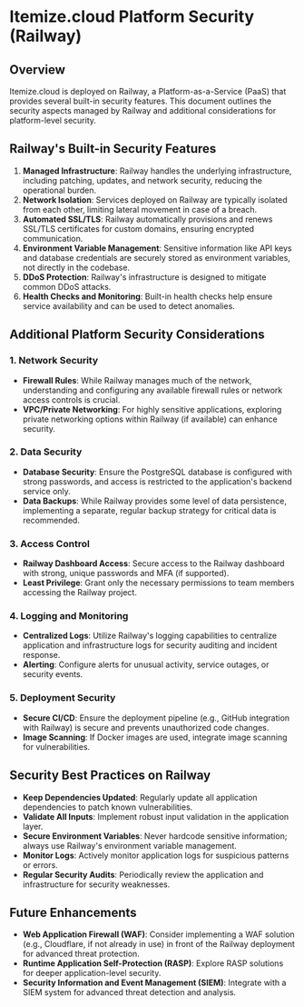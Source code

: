 # Itemize.cloud Platform Security (Railway)

## Overview

Itemize.cloud is deployed on Railway, a Platform-as-a-Service (PaaS) that provides several built-in security features. This document outlines the security aspects managed by Railway and additional considerations for platform-level security.

## Railway's Built-in Security Features

1.  **Managed Infrastructure**: Railway handles the underlying infrastructure, including patching, updates, and network security, reducing the operational burden.
2.  **Network Isolation**: Services deployed on Railway are typically isolated from each other, limiting lateral movement in case of a breach.
3.  **Automated SSL/TLS**: Railway automatically provisions and renews SSL/TLS certificates for custom domains, ensuring encrypted communication.
4.  **Environment Variable Management**: Sensitive information like API keys and database credentials are securely stored as environment variables, not directly in the codebase.
5.  **DDoS Protection**: Railway's infrastructure is designed to mitigate common DDoS attacks.
6.  **Health Checks and Monitoring**: Built-in health checks help ensure service availability and can be used to detect anomalies.

## Additional Platform Security Considerations

### 1. Network Security
- **Firewall Rules**: While Railway manages much of the network, understanding and configuring any available firewall rules or network access controls is crucial.
- **VPC/Private Networking**: For highly sensitive applications, exploring private networking options within Railway (if available) can enhance security.

### 2. Data Security
- **Database Security**: Ensure the PostgreSQL database is configured with strong passwords, and access is restricted to the application's backend service only.
- **Data Backups**: While Railway provides some level of data persistence, implementing a separate, regular backup strategy for critical data is recommended.

### 3. Access Control
- **Railway Dashboard Access**: Secure access to the Railway dashboard with strong, unique passwords and MFA (if supported).
- **Least Privilege**: Grant only the necessary permissions to team members accessing the Railway project.

### 4. Logging and Monitoring
- **Centralized Logs**: Utilize Railway's logging capabilities to centralize application and infrastructure logs for security auditing and incident response.
- **Alerting**: Configure alerts for unusual activity, service outages, or security events.

### 5. Deployment Security
- **Secure CI/CD**: Ensure the deployment pipeline (e.g., GitHub integration with Railway) is secure and prevents unauthorized code changes.
- **Image Scanning**: If Docker images are used, integrate image scanning for vulnerabilities.

## Security Best Practices on Railway

- **Keep Dependencies Updated**: Regularly update all application dependencies to patch known vulnerabilities.
- **Validate All Inputs**: Implement robust input validation in the application layer.
- **Secure Environment Variables**: Never hardcode sensitive information; always use Railway's environment variable management.
- **Monitor Logs**: Actively monitor application logs for suspicious patterns or errors.
- **Regular Security Audits**: Periodically review the application and infrastructure for security weaknesses.

## Future Enhancements

- **Web Application Firewall (WAF)**: Consider implementing a WAF solution (e.g., Cloudflare, if not already in use) in front of the Railway deployment for advanced threat protection.
- **Runtime Application Self-Protection (RASP)**: Explore RASP solutions for deeper application-level security.
- **Security Information and Event Management (SIEM)**: Integrate with a SIEM system for advanced threat detection and analysis.
